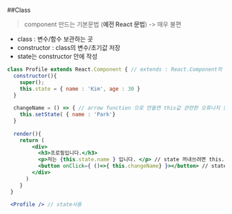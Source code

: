 ##Class
  > component 만드는 기본문법 (**예전 React 문법**) -> 매우 불편  
  - class : 변수/함수 보관하는 곳
  - constructor : class의 변수/초기값 저장
  - state는 constructor 안에 작성
```jsx
class Profile extends React.Component { // extends : React.Component의 성질을 물려받는다.
  constructor(){ 
    super();
    this.state = { name : 'Kim', age : 30 } 
  }
  
  changeName = () => { // arrow function 으로 만들면 this값 관련한 오류나지 않는다.
    this.setState( { name : 'Park'}
  }
  
  render(){
    return (
        <div>
          <h3>프로필입니다.</h3>
          <p>저는 {this.state.name } 입니다. </p> // state 꺼내쓰려면 this.state.state명
          <button onClick={ ()=>{ this.changeName} }></button> // state변경함수 대신 setState(변경할state)
        </div> 
      )
    }
 }
 
 <Profile /> // state사용
 ```
